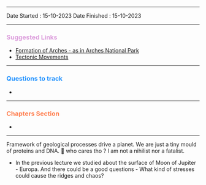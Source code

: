 

<hr>

Date Started : 15-10-2023
Date Finished : 15-10-2023

<hr>

### <span  style = "color:Plum">Suggested Links </span>
+ [Formation of Arches - as in Arches National Park ](https://www.nps.gov/nps-audiovideo/legacy/arch/285EAB03-155D-451F-675A179E29B97247/arch-vd_arch_formation1_854x480.mp4)
+ [Tectonic Movements](https://www.amnh.org/explore/ology/earth/plates-on-the-move2)

<hr>


### <span  style = "color:dodgerblue">Questions to track </span>
+ 


<hr>

### <span  style = "color:Coral">Chapters Section </span>
+ 

<hr>

Framework of geological processes drive a planet. We are just a tiny mould of proteins and DNA.  🤣  who cares tho ? I am not a nihilist nor a fatalist. 


- In the previous lecture we studied about the surface of Moon of Jupiter - Europa.  And there could be a good questions - What kind of stresses could cause the ridges and chaos?

